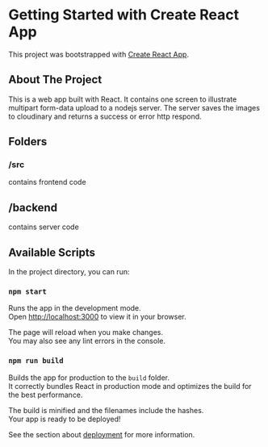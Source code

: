 # Getting Started with Create React App

This project was bootstrapped with [Create React App](https://github.com/facebook/create-react-app).

## About The Project
This is a web app built with React. It contains one screen to illustrate multipart form-data upload to a nodejs server. The server saves the images to cloudinary and returns a success or error http respond. 

## Folders
### /src
contains frontend code
## /backend
contains server code
## Available Scripts

In the project directory, you can run:

### `npm start`

Runs the app in the development mode.\
Open [http://localhost:3000](http://localhost:3000) to view it in your browser.

The page will reload when you make changes.\
You may also see any lint errors in the console.

### `npm run build`

Builds the app for production to the `build` folder.\
It correctly bundles React in production mode and optimizes the build for the best performance.

The build is minified and the filenames include the hashes.\
Your app is ready to be deployed!

See the section about [deployment](https://facebook.github.io/create-react-app/docs/deployment) for more information.


